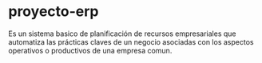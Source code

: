 # proyecto-erp
Es un sistema basico de planificación de recursos empresariales que automatiza las prácticas claves de un negocio asociadas con los aspectos operativos o productivos de una empresa comun.

